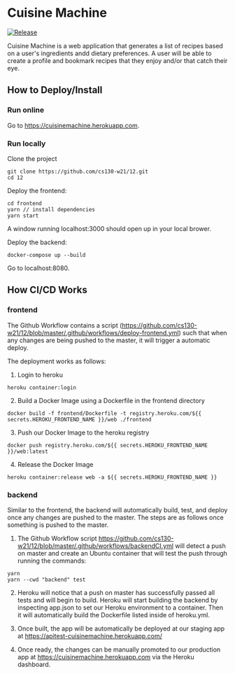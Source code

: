 # Cuisine Machine

[![Release](https://img.shields.io/github/v/release/cs130-w21/template?label=release)](https://github.com/cs130-w21/template/releases/latest)

Cuisine Machine is a web application that generates a list of recipes based on a user's ingredients andd dietary preferences. A user will be able to create a profile and bookmark recipes that they enjoy and/or that catch their eye. 

## How to Deploy/Install

### Run online
Go to https://cuisinemachine.herokuapp.com.

### Run locally

Clone the project
```
git clone https://github.com/cs130-w21/12.git
cd 12
```

Deploy the frontend:
```
cd frontend
yarn // install dependencies
yarn start
```
A window running localhost:3000 should open up in your local brower.

Deploy the backend:
```
docker-compose up --build
```
Go to localhost:8080. 

## How CI/CD Works

### frontend

The Github Workflow contains a script (https://github.com/cs130-w21/12/blob/master/.github/workflows/deploy-frontend.yml) such that when any changes are being pushed to the master, it will trigger a automatic deploy.

The deployment works as follows:

1. Login to heroku
```
heroku container:login
```

2. Build a Docker Image using a Dockerfile in the frontend directory
```
docker build -f frontend/Dockerfile -t registry.heroku.com/${{ secrets.HEROKU_FRONTEND_NAME }}/web ./frontend
```

3. Push our Docker Image to the heroku registry
```
docker push registry.heroku.com/${{ secrets.HEROKU_FRONTEND_NAME }}/web:latest
```

4. Release the Docker Image
```
heroku container:release web -a ${{ secrets.HEROKU_FRONTEND_NAME }}
```

### backend

Similar to the frontend, the backend will automatically build, test, and deploy once any changes are pushed to the master. The steps are as follows once something is pushed to the master. 

1. The Github Workflow script https://github.com/cs130-w21/12/blob/master/.github/workflows/backendCI.yml will detect a push on master and create an Ubuntu container that will test the push through running the commands:
```
yarn 
yarn --cwd "backend" test
```
2. Heroku will notice that a push on master has successfully passed all tests and will begin to build. Heroku will start building the backend by inspecting app.json to set our Heroku environment to a container. Then it will automatically build the Dockerfile listed inside of heroku.yml.

3. Once built, the app will be automatically be deployed at our staging app at https://apitest-cuisinemachine.herokuapp.com/ 

4. Once ready, the changes can be manually promoted to our production app at https://cuisinemachine.herokuapp.com via the Heroku dashboard.
